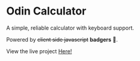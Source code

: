 # Odin Calculator
A simple, reliable calculator with keyboard support.

Powered by ~~client side javascript~~ **badgers** 🦡.


View the live project <a href="https://fearless-badger.github.io/odin-calculator/" target="_blank">Here!</a>
